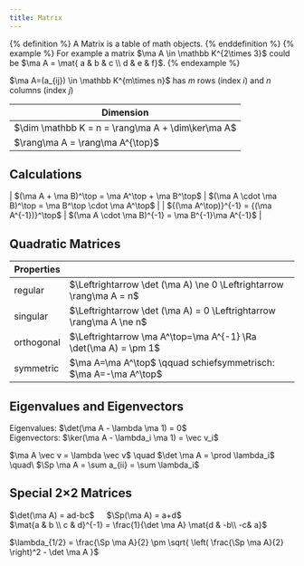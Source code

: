 ```yaml
---
title: Matrix
---
```


{% definition %}
A Matrix is a table of math objects.
{% enddefinition %}
{% example %}
For example a matrix $\ma A \in \mathbb K^{2\times 3}$ could be $\ma A = \mat{ a & b & c \\ d & e & f}$.
{% endexample %}

$\ma A=(a_{ij}) \in \mathbb K^{m\times n}$ has $m$ rows (index $i$) and $n$ columns (index $j$)

| Dimension |
|-----------|
| $\dim \mathbb K = n = \rang\ma A + \dim\ker\ma A$ |
| $\rang\ma A = \rang\ma A^{\top}$ |


## Calculations
| $(\ma A + \ma B)^\top = \ma A^\top + \ma B^\top$ | $(\ma A \cdot \ma B)^\top = \ma B^\top \cdot \ma A^\top$ |
| ${(\ma A^\top)}^{-1} = {(\ma A^{-1})}^\top$ | $(\ma A \cdot \ma B)^{-1} = \ma B^{-1}\ma A^{-1}$ |


## Quadratic Matrices

| Properties | |
|------------|----|
| regular  | $\Leftrightarrow \det (\ma A) \ne 0 \Leftrightarrow \rang\ma A = n$ |
| singular | $\Leftrightarrow \det (\ma A) = 0 \Leftrightarrow \rang\ma A \ne n$ |
| orthogonal | $\Leftrightarrow \ma A^\top=\ma A^{-1} \Ra \det(\ma A) = \pm 1$ |
| symmetric | $\ma A=\ma A^\top$ \qquad schiefsymmetrisch: $\ma A=-\ma A^\top$ |


## Eigenvalues and Eigenvectors
Eigenvalues: $\det(\ma A - \lambda \ma 1) = 0$ <br>
Eigenvectors: $\ker(\ma A - \lambda_i \ma 1) = \vec v_i$

$\ma A \vec v = \lambda \vec v$ \quad $\det \ma A = \prod \lambda_i$ \quad\ $\Sp \ma A = \sum a_{ii} = \sum \lambda_i$


## Special 2×2 Matrices
$\det(\ma A) = ad-bc$ &emsp; $\Sp(\ma A) = a+d$ <br>
$\mat{a & b \\ c & d}^{-1} = \frac{1}{\det \ma A} \mat{d & -b\\ -c& a}$

$\lambda_{1/2} = \frac{\Sp \ma A}{2} \pm \sqrt{ \left( \frac{\Sp \ma A}{2} \right)^2 - \det \ma A }$
